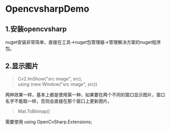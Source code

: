 # OpencvsharpDemo
## 1.安装opencvsharp
nuget安装非常简单，直接在工具->nuget包管理器->管理解决方案的nuget程序包。
## 2.显示图片
> Cv2.ImShow("src image", src);<br>
using (new Window("src image", src))<br>

两种效果一样，基本上都是使用第一种，如果要在两个不同的窗口显示图片，窗口名字不能取一样，否则会直接在那个窗口上更新图片。
> Mat.ToBitmap()

需要使用 using OpenCvSharp.Extensions;